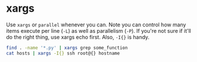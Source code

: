 # xargs

Use `xargs` or `parallel` whenever you can. Note you can control how many items execute per line \(`-L`\) as well as parallelism \(`-P`\). If you're not sure if it'll do the right thing, use xargs echo first. Also, `-I{}` is handy. 

```bash
find . -name '*.py' | xargs grep some_function
cat hosts | xargs -I{} ssh root@{} hostname
```


